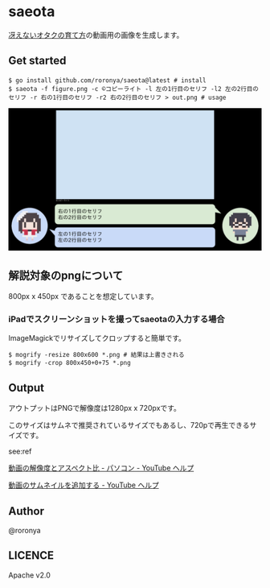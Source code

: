 # saeota

[冴えないオタクの育て方](https://www.youtube.com/channel/UCIGVbFbnW53enmepcmWE4QQ)の動画用の画像を生成します。

## Get started

```shell
$ go install github.com/roronya/saeota@latest # install
$ saeota -f figure.png -c ©コピーライト -l 左の1行目のセリフ -l2 左の2行目のセリフ -r 右の1行目のセリフ -r2 右の2行目のセリフ > out.png # usage
```

![example](example/out.png)

## 解説対象のpngについて

800px x 450px であることを想定しています。

### iPadでスクリーンショットを撮ってsaeotaの入力する場合

ImageMagickでリサイズしてクロップすると簡単です。

```shell
$ mogrify -resize 800x600 *.png # 結果は上書きされる
$ mogrify -crop 800x450+0+75 *.png
```

## Output

アウトプットはPNGで解像度は1280px x 720pxです。

このサイズはサムネで推奨されているサイズでもあるし、720pで再生できるサイズです。

see:ref

[動画の解像度とアスペクト比 - パソコン - YouTube ヘルプ](https://support.google.com/youtube/answer/6375112?hl=ja&co=GENIE.Platform%3DDesktop)

[動画のサムネイルを追加する - YouTube ヘルプ](https://support.google.com/youtube/answer/72431?hl=ja#zippy=,%E7%94%BB%E5%83%8F%E3%82%B5%E3%82%A4%E3%82%BA%E3%81%A8%E8%A7%A3%E5%83%8F%E5%BA%A6)

## Author

@roronya

## LICENCE

Apache v2.0
